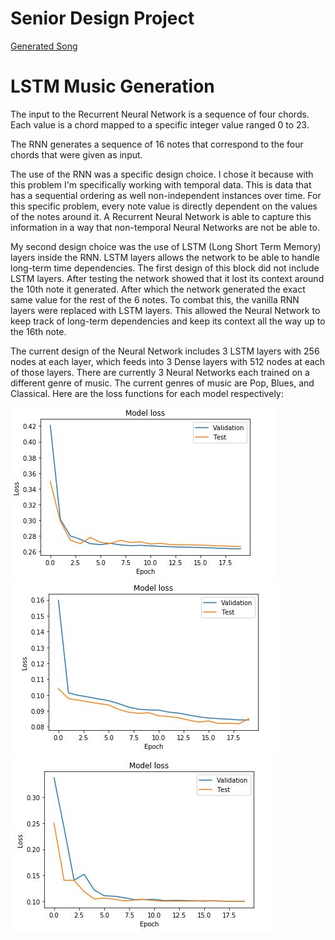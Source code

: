 # Senior Design Project
[Generated Song](https://vocaroo.com/embed/fHoORQk0V9G)
# LSTM Music Generation
The input to the Recurrent Neural Network is a sequence of four chords. Each value is a chord mapped to a specific integer value ranged 0 to 23. 

The RNN generates a sequence of 16 notes that correspond to the four chords that were given as input.

The use of the RNN was a specific design choice. I chose it because with this problem I'm specifically working with temporal data. This is data that has a sequential ordering as well non-independent instances over time. For this specific problem, every note value is directly dependent on the values of the notes around it. A Recurrent Neural Network is able to capture this information in a way that non-temporal Neural Networks are not be able to.

My second design choice was the use of LSTM (Long Short Term Memory) layers inside the RNN. LSTM layers allows the network to be able to handle long-term time dependencies. The first design of this block did not include LSTM layers. After testing the network showed that it lost its context around the 10th note it generated. After which the network generated the exact same value for the rest of the 6 notes. To combat this, the vanilla RNN layers were replaced with LSTM layers. This allowed the Neural Network to keep track of long-term dependencies and keep its context all the way up to the 16th note.

The current design of the Neural Network includes 3 LSTM layers with 256 nodes at each layer, which feeds into 3 Dense layers with 512 nodes at each of those layers. There are currently 3 Neural Networks each trained on a different genre of music. The current genres of music are Pop, Blues, and Classical. Here are the loss functions for each model respectively:

![Pop](https://raw.githubusercontent.com/vee-upatising/SDP/master/model1.JPG)
![Blues](https://raw.githubusercontent.com/vee-upatising/SDP/master/model2.JPG)
![Classical](https://raw.githubusercontent.com/vee-upatising/SDP/master/model3.JPG)



